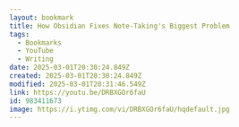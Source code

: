 ```yaml
---
layout: bookmark
title: How Obsidian Fixes Note-Taking's Biggest Problem
tags:
  - Bookmarks
  - YouTube
  - Writing
date: 2025-03-01T20:30:24.849Z
created: 2025-03-01T20:30:24.849Z
modified: 2025-03-01T20:31:46.549Z
link: https://youtu.be/DRBXGOr6faU
id: 983411673
image: https://i.ytimg.com/vi/DRBXGOr6faU/hqdefault.jpg
---
```

